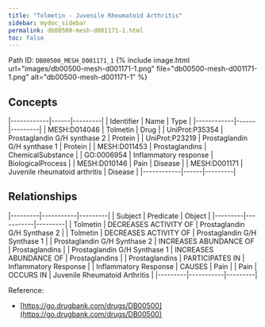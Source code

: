 ```yaml
---
title: "Tolmetin - Juvenile Rheumatoid Arthritis"
sidebar: mydoc_sidebar
permalink: db00500-mesh-d001171-1.html
toc: false 
---
```



Path ID: `DB00500_MESH_D001171_1`
{% include image.html url="images/db00500-mesh-d001171-1.png" file="db00500-mesh-d001171-1.png" alt="db00500-mesh-d001171-1" %}

## Concepts

|------------|------|---------|
| Identifier | Name | Type    |
|------------|------|---------|
| MESH:D014046 | Tolmetin | Drug |
| UniProt:P35354 | Prostaglandin G/H synthase 2 | Protein |
| UniProt:P23219 | Prostaglandin G/H synthase 1 | Protein |
| MESH:D011453 | Prostaglandins | ChemicalSubstance |
| GO:0006954 | Inflammatory response | BiologicalProcess |
| MESH:D010146 | Pain | Disease |
| MESH:D001171 | Juvenile rheumatoid arthritis | Disease |
|------------|------|---------|

## Relationships

|---------|-----------|---------|
| Subject | Predicate | Object  |
|---------|-----------|---------|
| Tolmetin | DECREASES ACTIVITY OF | Prostaglandin G/H Synthase 2 |
| Tolmetin | DECREASES ACTIVITY OF | Prostaglandin G/H Synthase 1 |
| Prostaglandin G/H Synthase 2 | INCREASES ABUNDANCE OF | Prostaglandins |
| Prostaglandin G/H Synthase 1 | INCREASES ABUNDANCE OF | Prostaglandins |
| Prostaglandins | PARTICIPATES IN | Inflammatory Response |
| Inflammatory Response | CAUSES | Pain |
| Pain | OCCURS IN | Juvenile Rheumatoid Arthritis |
|---------|-----------|---------|

Reference: 
  - [https://go.drugbank.com/drugs/DB00500](https://go.drugbank.com/drugs/DB00500)

